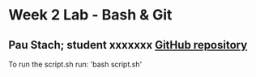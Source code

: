 # Week 2 Lab - Bash & Git
Pau Stach; student xxxxxxx
[GitHub repository](https://github.com/paustach/DevOpsSec)
---
To run the script.sh run: 'bash script.sh'
